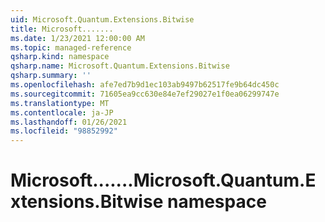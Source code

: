 ```yaml
---
uid: Microsoft.Quantum.Extensions.Bitwise
title: Microsoft.......
ms.date: 1/23/2021 12:00:00 AM
ms.topic: managed-reference
qsharp.kind: namespace
qsharp.name: Microsoft.Quantum.Extensions.Bitwise
qsharp.summary: ''
ms.openlocfilehash: afe7ed7b9d1ec103ab9497b62517fe9b64dc450c
ms.sourcegitcommit: 71605ea9cc630e84e7ef29027e1f0ea06299747e
ms.translationtype: MT
ms.contentlocale: ja-JP
ms.lasthandoff: 01/26/2021
ms.locfileid: "98852992"
---
```

# <a name="microsoftquantumextensionsbitwise-namespace"></a><span data-ttu-id="fff18-102">Microsoft.......</span><span class="sxs-lookup"><span data-stu-id="fff18-102">Microsoft.Quantum.Extensions.Bitwise namespace</span></span>




